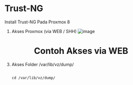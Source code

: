 # Trust-NG

Install Trust-NG Pada Proxmox 8

1. Akses Proxmox (via WEB / SHH)
   ![image](https://github.com/user-attachments/assets/c30a133c-6596-4271-bf9f-c8f5c1bce942)
 <h1 align="center">Contoh Akses via WEB</h1>


3. Akses Folder /var/lib/vz/dump/
   ##
       cd /var/lib/vz/dump/
